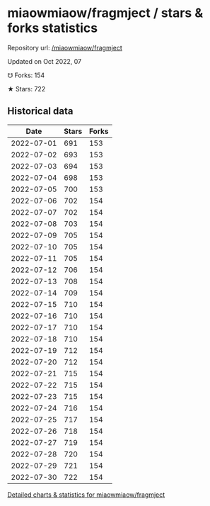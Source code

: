 # miaowmiaow/fragmject / stars & forks statistics

Repository url: [/miaowmiaow/fragmject](https://github.com/miaowmiaow/fragmject)

Updated on Oct 2022, 07

☋ Forks: 154

★ Stars: 722

## Historical data
| Date | Stars | Forks |
|------|-------|-------|
| 2022-07-01 | 691 | 153 | 
| 2022-07-02 | 693 | 153 | 
| 2022-07-03 | 694 | 153 | 
| 2022-07-04 | 698 | 153 | 
| 2022-07-05 | 700 | 153 | 
| 2022-07-06 | 702 | 154 | 
| 2022-07-07 | 702 | 154 | 
| 2022-07-08 | 703 | 154 | 
| 2022-07-09 | 705 | 154 | 
| 2022-07-10 | 705 | 154 | 
| 2022-07-11 | 705 | 154 | 
| 2022-07-12 | 706 | 154 | 
| 2022-07-13 | 708 | 154 | 
| 2022-07-14 | 709 | 154 | 
| 2022-07-15 | 710 | 154 | 
| 2022-07-16 | 710 | 154 | 
| 2022-07-17 | 710 | 154 | 
| 2022-07-18 | 710 | 154 | 
| 2022-07-19 | 712 | 154 | 
| 2022-07-20 | 712 | 154 | 
| 2022-07-21 | 715 | 154 | 
| 2022-07-22 | 715 | 154 | 
| 2022-07-23 | 715 | 154 | 
| 2022-07-24 | 716 | 154 | 
| 2022-07-25 | 717 | 154 | 
| 2022-07-26 | 718 | 154 | 
| 2022-07-27 | 719 | 154 | 
| 2022-07-28 | 720 | 154 | 
| 2022-07-29 | 721 | 154 | 
| 2022-07-30 | 722 | 154 | 


[Detailed charts & statistics for miaowmiaow/fragmject](https://reviewgithub.com/rep/miaowmiaow/fragmject)
